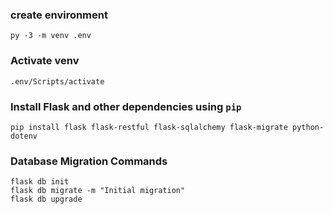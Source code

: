 ### create environment

    py -3 -m venv .env

### Activate venv
    .env/Scripts/activate


### Install Flask and other dependencies using `pip`

   `pip install flask flask-restful flask-sqlalchemy flask-migrate python-dotenv`

### Database Migration Commands

    flask db init
    flask db migrate -m "Initial migration"
    flask db upgrade
